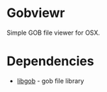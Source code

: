 # Gobviewr

Simple GOB file viewer for OSX.

# Dependencies
* [libgob][] - gob file library


[libgob]: https://github.com/mattbierner/libgob